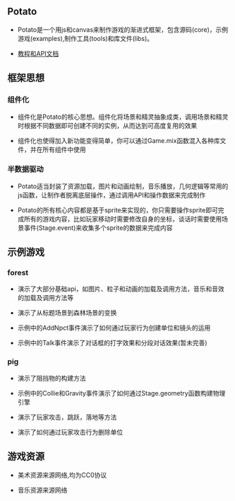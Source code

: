 ## Potato

   * Potato是一个用js和canvas来制作游戏的渐进式框架，包含源码(core)，示例游戏(examples),制作工具(tools)和库文件(libs)。

   * [教程和API文档](https://www.yuque.com/books/share/662514e0-513d-44b6-9f95-343b279351b8?#)

## 框架思想

   ### 组件化

   * 组件化是Potato的核心思想。组件化将场景和精灵抽象成类，调用场景和精灵时根据不同数据即可创建不同的实例，从而达到可高度复用的效果

   * 组件化也使得加入新功能变得简单，你可以通过Game.mix函数混入各种库文件，并在所有组件中使用

   ### 半数据驱动

   * Potato适当封装了资源加载，图片和动画绘制，音乐播放，几何逻辑等常用的js函数，让制作者脱离底层操作，通过调用API和操作数据来完成制作

   * Potato的所有核心内容都是基于sprite来实现的，你只需要操作sprite即可完成所有的游戏内容，比如玩家移动时需要修改自身的坐标，谈话时需要使用场景事件(Stage.event)来收集多个sprite的数据来完成内容

## 示例游戏

   ### forest

   * 演示了大部分基础api，如图片、粒子和动画的加载及调用方法，音乐和音效的加载及调用方法等

   * 演示了从标题场景到森林场景的变换

   * 示例中的AddNpct事件演示了如何通过玩家行为创建单位和镜头的运用

   * 示例中的Talk事件演示了对话框的打字效果和分段对话效果(暂未完善)

   ### pig

   * 演示了阻挡物的构建方法

   * 示例中的Collie和Gravity事件演示了如何通过Stage.geometry函数构建物理引擎

   * 演示了玩家攻击，跳跃，落地等方法

   * 演示了如何通过玩家攻击行为删除单位

## 游戏资源

   * 美术资源来源网络,均为CC0协议

   * 音乐资源来源网络